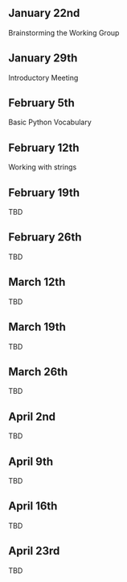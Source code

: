 ## January 22nd
Brainstorming the Working Group

## January 29th 
Introductory Meeting

## February 5th 
Basic Python Vocabulary

## February 12th
Working with strings

## February 19th
TBD

## February 26th
TBD

## March 12th
TBD

## March 19th
TBD

## March 26th
TBD

## April 2nd
TBD

## April 9th
TBD

## April 16th
TBD

## April 23rd
TBD
